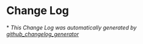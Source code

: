 # Change Log

\* _This Change Log was automatically generated by [github_changelog_generator](https://github.com/skywinder/Github-Changelog-Generator)_
